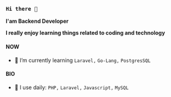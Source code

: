 ### `Hi there 👋`

**I'am Backend Developer** 

**I really enjoy learning things related to coding and technology**

#### NOW
- 🌱 I’m currently learning `Laravel,` `Go-Lang,` `PostgresSQL`
 
#### BIO
- 🌱 I use daily: `PHP,` `Laravel,` `Javascript,` `MySQL`

<!-- 
**Jeryhardianto/jeryhardianto** is a ✨ _special_ ✨ repository because its `README.md` (this file) appears on your GitHub profile.

Here are some ideas to get you started:

- 🔭 I’m currently working on ...
- 🌱 I’m currently learning ...
- 👯 I’m looking to collaborate on ...
- 🤔 I’m looking for help with ...
- 💬 Ask me about ...
- 📫 How to reach me: ...
- 😄 Pronouns: ...
- ⚡ Fun fact: ... -->

